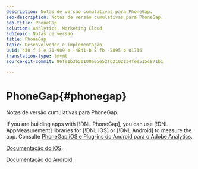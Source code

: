 ```yaml
---
description: Notas de versão cumulativas para PhoneGap.
seo-description: Notas de versão cumulativas para PhoneGap.
seo-title: PhoneGap
solution: Analytics, Marketing Cloud
subtopic: Notas de versão
title: PhoneGap
topic: Desenvolvedor e implementação
uuid: 430 f 5 e 71-909 e -4841-b 8 fb -2895 b 01736
translation-type: tm+mt
source-git-commit: 86fe1b3650100a05e52fb2102134fee515c871b1

---
```



# PhoneGap{#phonegap}

Notas de versão cumulativas para PhoneGap.

If you are building apps with [!DNL PhoneGap], you can use [!DNL AppMeasurement] libraries for [!DNL iOS] or [!DNL Android] to measure the app. Consulte [PhoneGap iOS e Plug-ins do Android para o Adobe Analytics](https://marketing.adobe.com/developer/gallery/beta-phonegap-ios-and-android-plug-ins-for-sitecatalyst).

[Documentação do iOS](https://marketing.adobe.com/resources/help/en_US/sc/appmeasurement/ios/index.html?f=phonegap).

[Documentação do Android](https://marketing.adobe.com/resources/help/en_US/sc/appmeasurement/android/index.html?f=phonegap).
